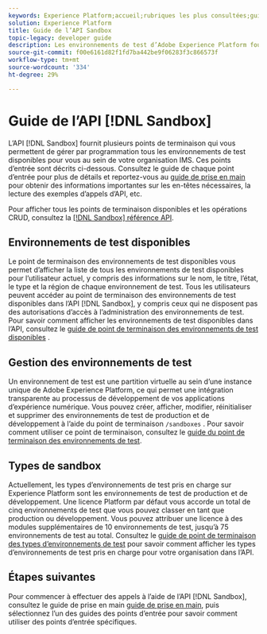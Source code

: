 ```yaml
---
keywords: Experience Platform;accueil;rubriques les plus consultées;guide de développement des environnements de test
solution: Experience Platform
title: Guide de l’API Sandbox
topic-legacy: developer guide
description: Les environnements de test d’Adobe Experience Platform fournissent des environnements de développement isolés qui vous permettent de tester des fonctionnalités, d’exécuter des opérations et de créer des configurations personnalisées sans affecter votre environnement de production.
source-git-commit: f00e6161d82f1fd7ba442be9f06283f3c866573f
workflow-type: tm+mt
source-wordcount: '334'
ht-degree: 29%

---
```


# Guide de l’API [!DNL Sandbox]

L’API [!DNL Sandbox] fournit plusieurs points de terminaison qui vous permettent de gérer par programmation tous les environnements de test disponibles pour vous au sein de votre organisation IMS. Ces points d’entrée sont décrits ci-dessous. Consultez le guide de chaque point d’entrée pour plus de détails et reportez-vous au [guide de prise en main](./getting-started.md) pour obtenir des informations importantes sur les en-têtes nécessaires, la lecture des exemples d’appels d’API, etc.

Pour afficher tous les points de terminaison disponibles et les opérations CRUD, consultez la [[!DNL Sandbox] référence API](https://www.adobe.io/apis/experienceplatform/home/api-reference.html#!acpdr/swagger-specs/sandbox-api.yaml).

## Environnements de test disponibles

Le point de terminaison des environnements de test disponibles vous permet d’afficher la liste de tous les environnements de test disponibles pour l’utilisateur actuel, y compris des informations sur le nom, le titre, l’état, le type et la région de chaque environnement de test. Tous les utilisateurs peuvent accéder au point de terminaison des environnements de test disponibles dans l’API [!DNL Sandbox], y compris ceux qui ne disposent pas des autorisations d’accès à l’administration des environnements de test. Pour savoir comment afficher les environnements de test disponibles dans l’API, consultez le [guide de point de terminaison des environnements de test disponibles](./available.md) .

## Gestion des environnements de test

Un environnement de test est une partition virtuelle au sein d’une instance unique de Adobe Experience Platform, ce qui permet une intégration transparente au processus de développement de vos applications d’expérience numérique. Vous pouvez créer, afficher, modifier, réinitialiser et supprimer des environnements de test de production et de développement à l’aide du point de terminaison `/sandboxes` . Pour savoir comment utiliser ce point de terminaison, consultez le [guide du point de terminaison des environnements de test](./sandboxes.md).

## Types de sandbox

Actuellement, les types d’environnements de test pris en charge sur Experience Platform sont les environnements de test de production et de développement. Une licence Platform par défaut vous accorde un total de cinq environnements de test que vous pouvez classer en tant que production ou développement. Vous pouvez attribuer une licence à des modules supplémentaires de 10 environnements de test, jusqu’à 75 environnements de test au total. Consultez le [guide de point de terminaison des types d’environnements de test](./types.md) pour savoir comment afficher les types d’environnements de test pris en charge pour votre organisation dans l’API.

## Étapes suivantes

Pour commencer à effectuer des appels à l’aide de l’API [!DNL Sandbox], consultez le guide de prise en main [guide de prise en main](./getting-started.md), puis sélectionnez l’un des guides des points d’entrée pour savoir comment utiliser des points d’entrée spécifiques.